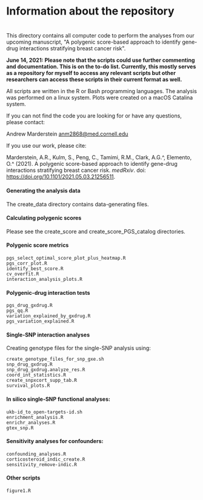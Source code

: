 # Information about the repository
# 

This directory contains all computer code to perform the analyses
from our upcoming manuscript, "A polygenic score-based approach
to identify gene-drug interactions stratifying breast cancer risk".

**June 14, 2021: Please note that the scripts could use further commenting and documentation. This is on the to-do list. Currently, this mostly serves as a repository for myself to access any relevant scripts but other researchers can access these scripts in their current format as well.**

All scripts are written in the R or Bash programming languages. The analysis was performed on a linux system. Plots were created on a macOS Catalina system.

If you can not find the code you are looking for or have any questions, please contact:

Andrew Marderstein
anm2868@med.cornell.edu

If you use our work, please cite:

Marderstein, A.R., Kulm, S., Peng, C., Tamimi, R.M., Clark, A.G.^, Elemento, O.^ (2021). A polygenic score-based approach to identify gene-drug interactions stratifying breast cancer risk. *medRxiv*. doi: https://doi.org/10.1101/2021.05.03.21256511.

#### Generating the analysis data

The create_data directory contains data-generating files.

#### Calculating polygenic scores

Please see the create_score and create_score_PGS_catalog directories.

#### Polygenic score metrics

	pgs_select_optimal_score_plot_plus_heatmap.R
	pgs_corr_plot.R
	identify_best_score.R
	cv_overfit.R
	interaction_analysis_plots.R

#### Polygenic-drug interaction tests

	pgs_drug_gxdrug.R
	pgs_qq.R
	variation_explained_by_gxdrug.R
	pgs_variation_explained.R


#### Single-SNP interaction analyses

Creating genotype files for the single-SNP analysis using:

	create_genotype_files_for_snp_gxe.sh
	snp_drug_gxdrug.R
	snp_drug_gxdrug.analyze_res.R
	coord_int_statistics.R
	create_snpxcort_supp_tab.R
	survival_plots.R

#### In silico single-SNP functional analyses:

	ukb-id_to_open-targets-id.sh
	enrichment_analysis.R
	enrichr_analyses.R
	gtex_snp.R
	
#### Sensitivity analyses for confounders:

	confounding_analyses.R
	corticosteroid_indic_create.R
	sensitivity_remove-indic.R

#### Other scripts

	figure1.R
